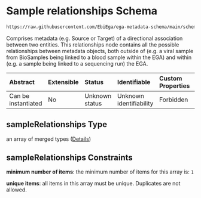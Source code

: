 # Sample relationships Schema

```txt
https://raw.githubusercontent.com/EbiEga/ega-metadata-schema/main/schemas/EGA.sample.json#/properties/sampleRelationships
```

Comprises metadata (e.g. Source or Target) of a directional association between two entities. This relationships node contains all the possible relationships between metadata objects, both outside of (e.g. a viral sample from BioSamples being linked to a blood sample within the EGA) and within (e.g. a sample being linked to a sequencing run) the EGA.

| Abstract            | Extensible | Status         | Identifiable            | Custom Properties | Additional Properties | Access Restrictions | Defined In                                                                   |
| :------------------ | :--------- | :------------- | :---------------------- | :---------------- | :-------------------- | :------------------ | :--------------------------------------------------------------------------- |
| Can be instantiated | No         | Unknown status | Unknown identifiability | Forbidden         | Forbidden             | none                | [EGA.sample.json\*](../../../schemas/EGA.sample.json "open original schema") |

## sampleRelationships Type

an array of merged types ([Details](ega-18-properties-sample-relationships-items.md))

## sampleRelationships Constraints

**minimum number of items**: the minimum number of items for this array is: `1`

**unique items**: all items in this array must be unique. Duplicates are not allowed.
